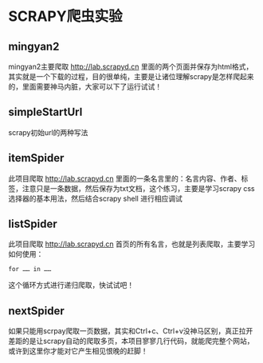 ﻿# SCRAPY爬虫实验

## mingyan2

mingyan2主要爬取 http://lab.scrapyd.cn 里面的两个页面并保存为html格式，其实就是一个下载的过程，目的很单纯，主要是让诸位理解scrapy是怎样爬起来的，里面需要神马内脏，大家可以下了运行试试！

## simpleStartUrl

scrapy初始url的两种写法

## itemSpider

此项目爬取 http://lab.scrapyd.cn 里面的一条名言里的：名言内容、作者、标签，注意只是一条数据，然后保存为txt文档，这个练习，主要是学习scrapy css选择器的基本用法，然后结合scrapy shell 进行相应调试

## listSpider

此项目爬取 http://lab.scrapyd.cn 首页的所有名言，也就是列表爬取，主要学习如何使用：
```
for …… in ……

```
这个循环方式进行递归爬取，快试试吧！

## nextSpider

如果只能用scrpay爬取一页数据，其实和Ctrl+c、Ctrl+v没神马区别，真正拉开差距的是让scrapy自动的爬取多页，本项目寥寥几行代码，就能爬完整个网站，或许到这里你才能对它产生相见恨晚的赶脚！

